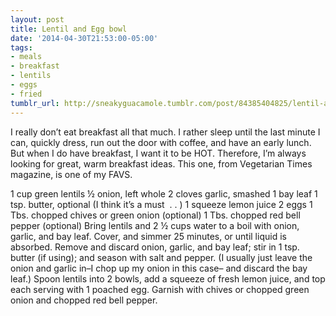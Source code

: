 ```yaml
---
layout: post
title: Lentil and Egg bowl
date: '2014-04-30T21:53:00-05:00'
tags:
- meals
- breakfast
- lentils
- eggs
- fried
tumblr_url: http://sneakyguacamole.tumblr.com/post/84385404825/lentil-and-egg-bowl
---
```

I really don’t eat breakfast all that much. I rather sleep until the last minute I can, quickly dress, run out the door with coffee, and have an early lunch. But when I do have breakfast, I want it to be HOT. Therefore, I’m always looking for great, warm breakfast ideas. This one, from Vegetarian Times magazine, is one of my FAVS. 

1 cup green lentils
½ onion, left whole
2 cloves garlic, smashed
1 bay leaf
1 tsp. butter, optional (I think it’s a must  . . )
1 squeeze lemon juice
2 eggs
1 Tbs. chopped chives or green onion (optional)
1 Tbs. chopped red bell pepper (optional)
Bring lentils and 2 ½ cups water to a boil with onion, garlic, and bay leaf. Cover, and simmer 25 minutes, or until liquid is absorbed.
Remove and discard onion, garlic, and bay leaf; stir in 1 tsp. butter (if using); and season with salt and pepper. (I usually just leave the onion and garlic in–I chop up my onion in this case– and discard the bay leaf.)
Spoon lentils into 2 bowls, add a squeeze of fresh lemon juice, and top each serving with 1 poached egg. Garnish with chives or chopped green onion and chopped red bell pepper.
